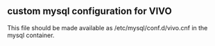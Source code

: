 ## custom mysql configuration for VIVO

This file should be made available as /etc/mysql/conf.d/vivo.cnf in the mysql container.
